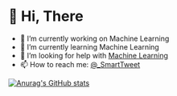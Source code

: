 # 👋 Hi, There

- 🔭 I’m currently working on Machine Learning
- 🌱 I’m currently learning Machine Learning
- 🤔 I’m looking for help with [Machine Learning](https://github.com/Maximus-Erick/Machine-Learning)
- 📫 How to reach me: [@_SmartTweet](https://twitter.com/_SmartTweet)


[![Anurag's GitHub stats](https://github-readme-stats.vercel.app/api?username=Maximus-Erick)](https://github.com/anuraghazra/github-readme-stats)

<!---
Maximus-Erick/Maximus-Erick is a ✨ special ✨ repository because its `README.md` (this file) appears on your GitHub profile.
You can click the Preview link to take a look at your changes.
--->
